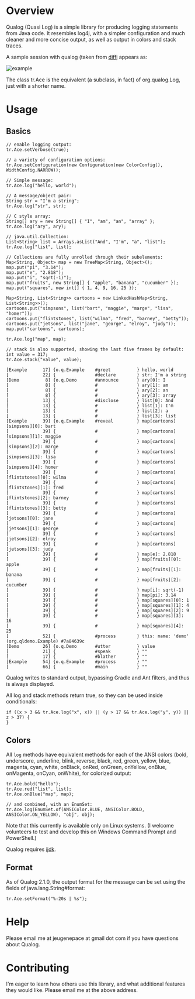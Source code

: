 # Overview

Qualog (Quasi Log) is a simple library for producing logging statements from Java code. It resembles
log4j, with a simpler configuration and much cleaner and more concise output, as well as output in
colors and stack traces.

A sample session with qualog (taken from [diffj](http://github.com/jpace/diffj "DiffJ project at
Github") appears as:

![example](https://cloud.githubusercontent.com/assets/918072/18225444/95081818-71bf-11e6-82c3-f31de638af68.png)

The class tr.Ace is the equivalent (a subclass, in fact) of org.qualog.Log, just with a shorter
name.

# Usage

## Basics

    // enable logging output:
    tr.Ace.setVerbose(true);

    // a variety of configuration options:
    tr.Ace.setConfiguration(new Configuration(new ColorConfig(), WidthConfig.NARROW));

    // Simple message:
    tr.Ace.log("hello, world");

    // A message/object pair:
    String str = "I'm a string";
    tr.Ace.log("str", str);

    // C style array:
    String[] ary = new String[] { "I", "am", "an", "array" };
    tr.Ace.log("ary", ary);

    // java.util.Collection:
    List<String> list = Arrays.asList("And", "I'm", "a", "list");
    tr.Ace.log("list", list);

    // Collections are fully unrolled through their subelements:
    Map<String, Object> map = new TreeMap<String, Object>();
    map.put("pi", "3.14");
    map.put("e", "2.818");
    map.put("i", "sqrt(-1)");
    map.put("fruits", new String[] { "apple", "banana", "cucumber" });
    map.put("squares", new int[] { 1, 4, 9, 16, 25 });

    Map<String, List<String>> cartoons = new LinkedHashMap<String, List<String>>();
    cartoons.put("simpsons", list("bart", "maggie", "marge", "lisa", "homer"));
    cartoons.put("flintstones", list("wilma", "fred", "barney", "betty"));
    cartoons.put("jetsons", list("jane", "george", "elroy", "judy"));
    map.put("cartoons", cartoons);

    tr.Ace.log("map", map);

    // stack is also supported, showing the last five frames by default:
    int value = 317;
    tr.Ace.stack("value", value);

    [Example      17] {o.q.Example    #greet          } hello, world
    [             22] {               #declare        } str: I'm a string
    [Demo          8] {o.q.Demo       #announce       } ary[0]: I
    [              8] {               #               } ary[1]: am
    [              8] {               #               } ary[2]: an
    [              8] {               #               } ary[3]: array
    [             13] {               #disclose       } list[0]: And
    [             13] {               #               } list[1]: I'm
    [             13] {               #               } list[2]: a
    [             13] {               #               } list[3]: list
    [Example      39] {o.q.Example    #reveal         } map[cartoons][simpsons][0]: bart
    [             39] {               #               } map[cartoons][simpsons][1]: maggie
    [             39] {               #               } map[cartoons][simpsons][2]: marge
    [             39] {               #               } map[cartoons][simpsons][3]: lisa
    [             39] {               #               } map[cartoons][simpsons][4]: homer
    [             39] {               #               } map[cartoons][flintstones][0]: wilma
    [             39] {               #               } map[cartoons][flintstones][1]: fred
    [             39] {               #               } map[cartoons][flintstones][2]: barney
    [             39] {               #               } map[cartoons][flintstones][3]: betty
    [             39] {               #               } map[cartoons][jetsons][0]: jane
    [             39] {               #               } map[cartoons][jetsons][1]: george
    [             39] {               #               } map[cartoons][jetsons][2]: elroy
    [             39] {               #               } map[cartoons][jetsons][3]: judy
    [             39] {               #               } map[e]: 2.818
    [             39] {               #               } map[fruits][0]: apple
    [             39] {               #               } map[fruits][1]: banana
    [             39] {               #               } map[fruits][2]: cucumber
    [             39] {               #               } map[i]: sqrt(-1)
    [             39] {               #               } map[pi]: 3.14
    [             39] {               #               } map[squares][0]: 1
    [             39] {               #               } map[squares][1]: 4
    [             39] {               #               } map[squares][2]: 9
    [             39] {               #               } map[squares][3]: 16
    [             39] {               #               } map[squares][4]: 25
    [             52] {               #process        } this: name: 'demo' (org.qldemo.Example) #7a84639c
    [Demo         26] {o.q.Demo       #utter          } value
    [             21] {               #speak          } ""
    [             17] {               #blather        } ""
    [Example      54] {o.q.Example    #process        } ""
    [             66] {               #main           } ""

Qualog writes to standard output, bypassing Gradle and Ant filters, and thus is always displayed.

All log and stack methods return true, so they can be used inside conditionals:

    if ((x > 3 && tr.Ace.log("x", x)) || (y > 17 && tr.Ace.log("y", y)) || z > 37) {
    }

## Colors

All `log` methods have equivalent methods for each of the ANSI colors (bold, underscore, underline,
blink, reverse, black, red, green, yellow, blue, magenta, cyan, white, onBlack, onRed, onGreen,
onYellow, onBlue, onMagenta, onCyan, onWhite), for colorized output:

    tr.Ace.bold("hello");
    tr.Ace.red("list", list);
    tr.Ace.onBlue("map", map);

    // and combined, with an EnumSet:
    tr.Ace.log(EnumSet.of(ANSIColor.BLUE, ANSIColor.BOLD, ANSIColor.ON_YELLOW), "obj", obj);

Note that this currently is available only on Linux systems. (I welcome volunteers to test and
develop this on Windows Command Prompt and PowerShell.)

Qualog requires [ijdk](http://github.com/jpace/ijdk "IJDK project at Github").

## Format

As of Qualog 2.1.0, the output format for the message can be set using the fields of
java.lang.String#format:

    tr.Ace.setFormat("%-20s | %s");

# Help

Please email me at jeugenepace at gmail dot com if you have questions about Qualog.

# Contributing

I'm eager to learn how others use this library, and what additional features
they would like. Please email me at the above address.
